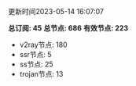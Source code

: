 更新时间2023-05-14 16:07:07

**总订阅: 45**
**总节点: 686**
**有效节点: 223**
- v2ray节点: 180
- ssr节点: 5
- ss节点: 25
- trojan节点: 13
